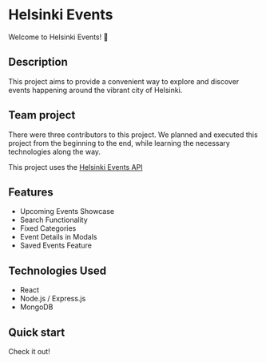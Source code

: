 # Helsinki Events

Welcome to Helsinki Events! 🎉

## Description

This project aims to provide a convenient way to explore and discover events happening around the vibrant city of Helsinki.

## Team project

There were three contributors to this project. We planned and executed this project from the beginning to the end, while learning the necessary technologies along the way.

This project uses the [Helsinki Events API](https://dev.hel.fi/apis/linkedevents)

## Features

- Upcoming Events Showcase
- Search Functionality
- Fixed Categories
- Event Details in Modals
- Saved Events Feature

## Technologies Used

- React
- Node.js / Express.js
- MongoDB

## Quick start

Check it out!

